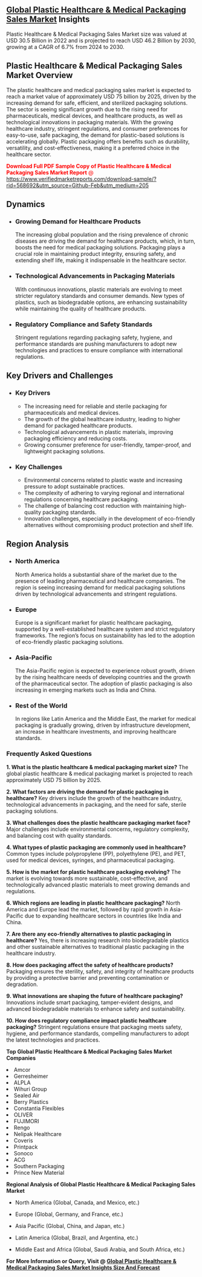 <h2><a href="https://www.verifiedmarketreports.com/download-sample/?rid=568692&amp;utm_source=Github&amp;utm_medium=205" target="_blank">Global Plastic Healthcare & Medical Packaging Sales Market</a> Insights</h2><p>Plastic Healthcare & Medical Packaging Sales Market size was valued at USD 30.5 Billion in 2022 and is projected to reach USD 46.2 Billion by 2030, growing at a CAGR of 6.7% from 2024 to 2030.</p><p> <h2>Plastic Healthcare & Medical Packaging Sales Market Overview</h2> <p>The plastic healthcare and medical packaging sales market is expected to reach a market value of approximately USD 75 billion by 2025, driven by the increasing demand for safe, efficient, and sterilized packaging solutions. The sector is seeing significant growth due to the rising need for pharmaceuticals, medical devices, and healthcare products, as well as technological innovations in packaging materials. With the growing healthcare industry, stringent regulations, and consumer preferences for easy-to-use, safe packaging, the demand for plastic-based solutions is accelerating globally. Plastic packaging offers benefits such as durability, versatility, and cost-effectiveness, making it a preferred choice in the healthcare sector.</p> <p><p><span class=""><span style="color: #ff0000;"><strong>Download Full PDF Sample Copy of Plastic Healthcare & Medical Packaging Sales Market Report</strong> @ </span><a href="https://www.verifiedmarketreports.com/download-sample/?rid=568692&amp;utm_source=Github-Feb&amp;utm_medium=205" target="_blank">https://www.verifiedmarketreports.com/download-sample/?rid=568692&amp;utm_source=Github-Feb&amp;utm_medium=205</a></span></p></p> <h2>Dynamics</h2> <ul> <li><h3>Growing Demand for Healthcare Products</h3> The increasing global population and the rising prevalence of chronic diseases are driving the demand for healthcare products, which, in turn, boosts the need for medical packaging solutions. Packaging plays a crucial role in maintaining product integrity, ensuring safety, and extending shelf life, making it indispensable in the healthcare sector. </li> <li><h3>Technological Advancements in Packaging Materials</h3> With continuous innovations, plastic materials are evolving to meet stricter regulatory standards and consumer demands. New types of plastics, such as biodegradable options, are enhancing sustainability while maintaining the quality of healthcare products. </li> <li><h3>Regulatory Compliance and Safety Standards</h3> Stringent regulations regarding packaging safety, hygiene, and performance standards are pushing manufacturers to adopt new technologies and practices to ensure compliance with international regulations. </li> </ul> <h2>Key Drivers and Challenges</h2> <ul> <li><h3>Key Drivers</h3> <ul> <li>The increasing need for reliable and sterile packaging for pharmaceuticals and medical devices.</li> <li>The growth of the global healthcare industry, leading to higher demand for packaged healthcare products.</li> <li>Technological advancements in plastic materials, improving packaging efficiency and reducing costs.</li> <li>Growing consumer preference for user-friendly, tamper-proof, and lightweight packaging solutions.</li> </ul> </li> <li><h3>Key Challenges</h3> <ul> <li>Environmental concerns related to plastic waste and increasing pressure to adopt sustainable practices.</li> <li>The complexity of adhering to varying regional and international regulations concerning healthcare packaging.</li> <li>The challenge of balancing cost reduction with maintaining high-quality packaging standards.</li> <li>Innovation challenges, especially in the development of eco-friendly alternatives without compromising product protection and shelf life.</li> </ul> </li> </ul> <h2>Region Analysis</h2> <ul> <li><h3>North America</h3> North America holds a substantial share of the market due to the presence of leading pharmaceutical and healthcare companies. The region is seeing increasing demand for medical packaging solutions driven by technological advancements and stringent regulations. </li> <li><h3>Europe</h3> Europe is a significant market for plastic healthcare packaging, supported by a well-established healthcare system and strict regulatory frameworks. The region’s focus on sustainability has led to the adoption of eco-friendly plastic packaging solutions. </li> <li><h3>Asia-Pacific</h3> The Asia-Pacific region is expected to experience robust growth, driven by the rising healthcare needs of developing countries and the growth of the pharmaceutical sector. The adoption of plastic packaging is also increasing in emerging markets such as India and China. </li> <li><h3>Rest of the World</h3> In regions like Latin America and the Middle East, the market for medical packaging is gradually growing, driven by infrastructure development, an increase in healthcare investments, and improving healthcare standards. </li> </ul> <h3>Frequently Asked Questions</h3> <p><b>1. What is the plastic healthcare & medical packaging market size?</b> The global plastic healthcare & medical packaging market is projected to reach approximately USD 75 billion by 2025.</p> <p><b>2. What factors are driving the demand for plastic packaging in healthcare?</b> Key drivers include the growth of the healthcare industry, technological advancements in packaging, and the need for safe, sterile packaging solutions.</p> <p><b>3. What challenges does the plastic healthcare packaging market face?</b> Major challenges include environmental concerns, regulatory complexity, and balancing cost with quality standards.</p> <p><b>4. What types of plastic packaging are commonly used in healthcare?</b> Common types include polypropylene (PP), polyethylene (PE), and PET, used for medical devices, syringes, and pharmaceutical packaging.</p> <p><b>5. How is the market for plastic healthcare packaging evolving?</b> The market is evolving towards more sustainable, cost-effective, and technologically advanced plastic materials to meet growing demands and regulations.</p> <p><b>6. Which regions are leading in plastic healthcare packaging?</b> North America and Europe lead the market, followed by rapid growth in Asia-Pacific due to expanding healthcare sectors in countries like India and China.</p> <p><b>7. Are there any eco-friendly alternatives to plastic packaging in healthcare?</b> Yes, there is increasing research into biodegradable plastics and other sustainable alternatives to traditional plastic packaging in the healthcare industry.</p> <p><b>8. How does packaging affect the safety of healthcare products?</b> Packaging ensures the sterility, safety, and integrity of healthcare products by providing a protective barrier and preventing contamination or degradation.</p> <p><b>9. What innovations are shaping the future of healthcare packaging?</b> Innovations include smart packaging, tamper-evident designs, and advanced biodegradable materials to enhance safety and sustainability.</p> <p><b>10. How does regulatory compliance impact plastic healthcare packaging?</b> Stringent regulations ensure that packaging meets safety, hygiene, and performance standards, compelling manufacturers to adopt the latest technologies and practices.</p> </p><p><strong>Top Global Plastic Healthcare & Medical Packaging Sales Market Companies</strong></p><div data-test-id=""><p><li>Amcor</li><li> Gerresheimer</li><li> ALPLA</li><li> Wihuri Group</li><li> Sealed Air</li><li> Berry Plastics</li><li> Constantia Flexibles</li><li> OLIVER</li><li> FUJIMORI</li><li> Rengo</li><li> Nelipak Healthcare</li><li> Coveris</li><li> Printpack</li><li> Sonoco</li><li> ACG</li><li> Southern Packaging</li><li> Prince New Material</li></p><div><strong>Regional Analysis of&nbsp;Global Plastic Healthcare & Medical Packaging Sales Market</strong></div><ul><li dir="ltr"><p dir="ltr">North America&nbsp;(Global, Canada, and Mexico, etc.)</p></li><li dir="ltr"><p dir="ltr">Europe (Global, Germany, and France, etc.)</p></li><li dir="ltr"><p dir="ltr">Asia Pacific&nbsp;(Global, China, and Japan, etc.)</p></li><li dir="ltr"><p dir="ltr">Latin America&nbsp;(Global, Brazil, and Argentina, etc.)</p></li><li dir="ltr">Middle East and Africa&nbsp;(Global, Saudi Arabia, and South Africa, etc.)</li></ul><p><strong>For More Information or Query, Visit @&nbsp;</strong><strong><a href="https://www.verifiedmarketreports.com/product/plastic-healthcare-medical-packaging-sales-market-size-and-forecast/?utm_source=Github&amp;utm_medium=205" target="_blank">Global Plastic Healthcare & Medical Packaging Sales Market Insights Size And Forecast</a></strong></p></div>
